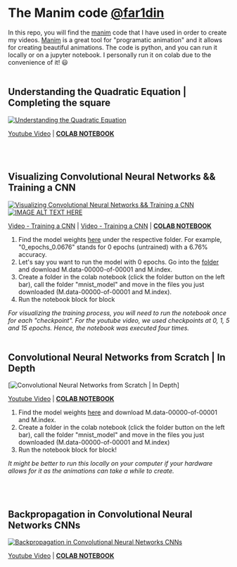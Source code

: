 # The Manim code [@far1din](https://www.youtube.com/@far1din619)

In this repo, you will find the [manim](https://www.manim.community/) code that I have used in order to create my videos. [Manim](https://www.manim.community/) is a great tool for "programatic animation" and it allows for creating beautiful animations. The code is python, and you can run it locally or on a jupyter notebook. I personally run it on colab due to the convenience of it! 😃
</br>
</br>

## Understanding the Quadratic Equation | Completing the square
[![Understanding the Quadratic Equation](https://img.youtube.com/vi/v2eu2ba_j3k/0.jpg)](https://www.youtube.com/watch?v=v2eu2ba_j3k)

[Youtube Video](https://youtu.be/v2eu2ba_j3k) | [**COLAB NOTEBOOK**](https://colab.research.google.com/drive/1Jq4KEWVYjwlUKOV_zWpie6nij0SZ1Lg7)

</br>
</br>

## Visualizing Convolutional Neural Networks && Training a CNN
[![Visualizing Convolutional Neural Networks && Training a CNN](https://img.youtube.com/vi/2nrrzIx_i4g/0.jpg)](https://www.youtube.com/watch?v=2nrrzIx_i4g) [![IMAGE ALT TEXT HERE](https://img.youtube.com/vi/JboZfxUjLSk/0.jpg)](https://www.youtube.com/watch?v=JboZfxUjLSk) 

[Video - Training a CNN](https://youtu.be/2nrrzIx_i4g) | [Video - Training a CNN](https://youtu.be/2nrrzIx_i4g) | [**COLAB NOTEBOOK**](https://colab.research.google.com/drive/1yxo834FnhfW_gs-Tp51k3HwNkeDQo_li)

1. Find the model weights [here](https://github.com/far1din/manim/tree/main/visualizing-and-training-a-cnn) under the respective folder. For example, "0_epochs_0.0676" stands for 0 epochs (untrained) with a 6.76% accuracy.
2. Let's say you want to run the model with 0 epochs. Go into the [folder](https://github.com/far1din/manim/tree/main/visualizing-and-training-a-cnn/0_epochs_0.0676) and download M.data-00000-of-00001 and M.index.
3. Create a folder in the colab notebook (click the folder button on the left bar), call the folder "mnist_model" and move in the files you just downloaded (M.data-00000-of-00001 and M.index). 
4. Run the notebook block for block

*For visualizing the training process, you will need to run the notebook once for each "checkpoint". For the youtube video, we used checkpoints at 0, 1, 5 and 15 epochs. Hence, the notebook was executed four times.*
</br>
</br>

## Convolutional Neural Networks from Scratch | In Depth
[![Convolutional Neural Networks from Scratch | In Depth](https://img.youtube.com/vi/jDe5BAsT2-Y/0.jpg)]

[Youtube Video](https://youtu.be/jDe5BAsT2-Y) | [**COLAB NOTEBOOK**](https://colab.research.google.com/drive/1NqOqh99Hl3CdsQtrAzgcwGpRZNZir0gp?usp=sharing)

1. Find the model weights [here](https://github.com/far1din/manim/tree/main/cnns-from-scratch-in-depth/mnist_model) and download M.data-00000-of-00001 and M.index.
2. Create a folder in the colab notebook (click the folder button on the left bar), call the folder "mnist_model" and move in the files you just downloaded (M.data-00000-of-00001 and M.index)
3. Run the notebook block for block!

*It might be better to run this locally on your computer if your hardware allows for it as the animations can take a while to create.*

</br>
</br>

## Backpropagation in Convolutional Neural Networks CNNs
[![Backpropagation in Convolutional Neural Networks CNNs](https://img.youtube.com/vi/z9hJzduHToc/0.jpg)](https://www.youtube.com/watch?v=z9hJzduHToc)

[Youtube Video](https://youtu.be/z9hJzduHToc) | [**COLAB NOTEBOOK**](https://colab.research.google.com/drive/1v97V9D-Q1l_wvIKO1klcChnL0LDZRPWQ)
